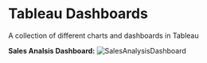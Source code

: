# Tableau Dashboards
A collection of different charts and dashboards in Tableau

**Sales Analsis Dashboard:**
![SalesAnalysisDashboard](https://github.com/eva-shrestha/Tableau-Dashboards/assets/76141624/d0810fe1-47df-42dd-8c3a-c2f82c4f5889)
